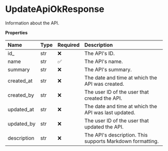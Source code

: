 # UpdateApiOkResponse

Information about the API.

**Properties**

| Name        | Type | Required | Description                                               |
| :---------- | :--- | :------- | :-------------------------------------------------------- |
| id\_        | str  | ❌       | The API's ID.                                             |
| name        | str  | ✅       | The API's name.                                           |
| summary     | str  | ❌       | The API's summary.                                        |
| created_at  | str  | ❌       | The date and time at which the API was created.           |
| created_by  | str  | ❌       | The user ID of the user that created the API.             |
| updated_at  | str  | ❌       | The date and time at which the API was last updated.      |
| updated_by  | str  | ❌       | The user ID of the user that updated the API.             |
| description | str  | ❌       | The API's description. This supports Markdown formatting. |
